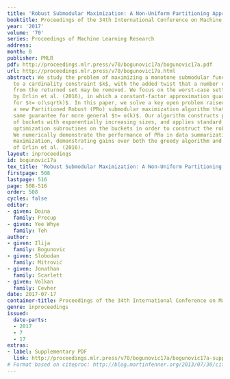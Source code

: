 ```yaml
---
title: 'Robust Submodular Maximization: A Non-Uniform Partitioning Approach'
booktitle: Proceedings of the 34th International Conference on Machine Learning
year: '2017'
volume: '70'
series: Proceedings of Machine Learning Research
address: 
month: 0
publisher: PMLR
pdf: http://proceedings.mlr.press/v70/bogunovic17a/bogunovic17a.pdf
url: http://proceedings.mlr.press/v70/bogunovic17a.html
abstract: We study the problem of maximizing a monotone submodular function subject
  to a cardinality constraint $k$, with the added twist that a number of items $τ$
  from the returned set may be removed. We focus on the worst-case setting considered
  by Orlin et al. (2016), in which a constant-factor approximation guarantee was given
  for $τ= o(\sqrtk)$. In this paper, we solve a key open problem raised therein, presenting
  a new Partitioned Robust (PRo) submodular maximization algorithm that achieves the
  same guarantee for more general $τ= o(k)$. Our algorithm constructs partitions consisting
  of buckets with exponentially increasing sizes, and applies standard submodular
  optimization subroutines on the buckets in order to construct the robust solution.
  We numerically demonstrate the performance of PRo in data summarization and influence
  maximization, demonstrating gains over both the greedy algorithm and the algorithm
  of Orlin et al. (2016).
layout: inproceedings
id: bogunovic17a
tex_title: 'Robust Submodular Maximization: A Non-Uniform Partitioning Approach'
firstpage: 508
lastpage: 516
page: 508-516
order: 508
cycles: false
editor:
- given: Doina
  family: Precup
- given: Yee Whye
  family: Teh
author:
- given: Ilija
  family: Bogunovic
- given: Slobodan
  family: Mitrović
- given: Jonathan
  family: Scarlett
- given: Volkan
  family: Cevher
date: 2017-07-17
container-title: Proceedings of the 34th International Conference on Machine Learning
genre: inproceedings
issued:
  date-parts:
  - 2017
  - 7
  - 17
extras:
- label: Supplementary PDF
  link: http://proceedings.mlr.press/v70/bogunovic17a/bogunovic17a-supp.pdf
# Format based on citeproc: http://blog.martinfenner.org/2013/07/30/citeproc-yaml-for-bibliographies/
---
```

